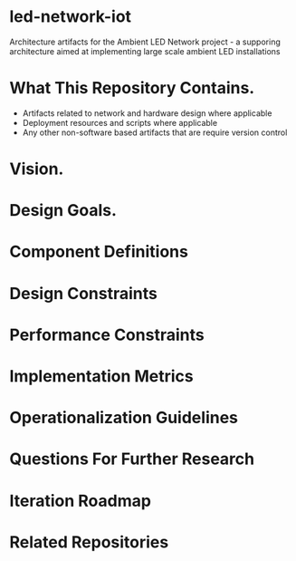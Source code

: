 # led-network-iot
Architecture artifacts for the Ambient LED Network project - a supporing architecture aimed at implementing large scale ambient LED installations

# What This Repository Contains.
- Artifacts related to network and hardware design where applicable 
- Deployment resources and scripts where applicable
- Any other non-software based artifacts that are require version control

# Vision.


# Design Goals.


# Component Definitions



# Design Constraints



# Performance Constraints



# Implementation Metrics


# Operationalization Guidelines

# Questions For Further Research

# Iteration Roadmap

# Related Repositories


